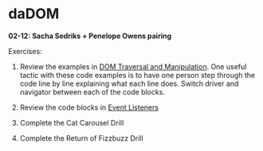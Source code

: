 # daDOM
<b>02-12:  Sacha Sedriks + Penelope Owens pairing</b>

Exercises:

1. Review the examples in <a href="https://courses.thinkful.com/ei-int-apps-v3/checkpoint/3">DOM Traversal and Manipulation</a>. One useful tactic with these code examples is to have one person step through the code line by line explaining what each line does. Switch driver and navigator between each of the code blocks.

2. Review the code blocks in <a href="https://courses.thinkful.com/ei-int-apps-v3/checkpoint/4">Event Listeners</a>

3. Complete the Cat Carousel Drill

4. Complete the Return of Fizzbuzz Drill
